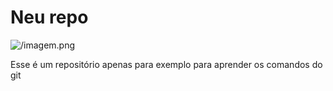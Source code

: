 # Neu repo

![/imagem.png](imagem)

Esse é um repositório apenas para exemplo para aprender os comandos do git

